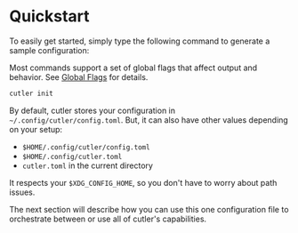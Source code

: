 # Quickstart

To easily get started, simply type the following command to generate a sample configuration:

Most commands support a set of global flags that affect output and behavior.
See [Global Flags](./global-flags.md) for details.

```bash
cutler init
```

By default, cutler stores your configuration in `~/.config/cutler/config.toml`.
But, it can also have other values depending on your setup:

- `$HOME/.config/cutler/config.toml`
- `$HOME/.config/cutler.toml`
- `cutler.toml` in the current directory

It respects your `$XDG_CONFIG_HOME`, so you don't have to worry about path issues.

The next section will describe how you can use this one configuration file to orchestrate between
or use all of cutler's capabilities.
